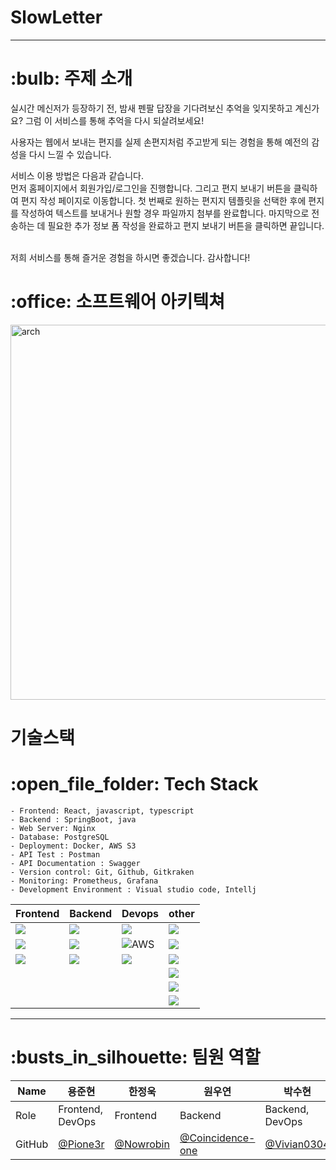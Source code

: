 # SlowLetter
<hr/>
<h1>:bulb: 주제 소개</h1>
<p>실시간 메신저가 등장하기 전, 밤새 펜팔 답장을 기다려보신 추억을 잊지못하고 계신가요?
그럼 이 서비스를 통해 추억을 다시 되살려보세요!

사용자는 웹에서 보내는 편지를 실제 손편지처럼 주고받게 되는 경험을 통해 예전의 감성을 다시 느낄 수 있습니다.

서비스 이용 방법은 다음과 같습니다.
<br>
먼저 홈페이지에서 회원가입/로그인을 진행합니다. 그리고 편지 보내기 버튼을 클릭하여 편지 작성 페이지로 이동합니다. 첫 번째로 원하는 편지지 템플릿을 선택한 후에 편지를 작성하여 텍스트를 보내거나 원할 경우 파일까지 첨부를 완료합니다. 마지막으로 전송하는 데 필요한 추가 정보 폼 작성을 완료하고 편지 보내기 버튼을 클릭하면 끝입니다.
  
<br>
저희 서비스를 통해 즐거운 경험을 하시면 좋겠습니다. 감사합니다!
</p>
<h1>:office: 소프트웨어 아키텍쳐</h1>
<img width="600" alt="arch" src="https://user-images.githubusercontent.com/93856060/192429473-c20ba492-3899-43aa-8e93-2cde2ef5a1fb.png">
<h1>기술스택</h1>
<h1>:open_file_folder: Tech Stack</h1>

```
- Frontend: React, javascript, typescript
- Backend : SpringBoot, java
- Web Server: Nginx
- Database: PostgreSQL
- Deployment: Docker, AWS S3
- API Test : Postman
- API Documentation : Swagger
- Version control: Git, Github, Gitkraken
- Monitoring: Prometheus, Grafana
- Development Environment : Visual studio code, Intellj
```

|Frontend|Backend|Devops|other|
|------|------|------|------|
|<div allign="center"><img src="https://img.shields.io/badge/React-61DAFB?style=for-the-badge&logo=React&logoColor=FFFFFF">|<img src="https://img.shields.io/badge/SpringBoot-6DB33F?style=for-the-badge&logo=SpringBoot&logoColor=FFFFFF">|<img src="https://img.shields.io/badge/Nginx-009639?style=for-the-badge&logo=Nginx&logoColor=FFFFFF">|<img src="https://img.shields.io/badge/Postman-FF6C37?style=for-the-badge&logo=Postman&logoColor=FFFFFF">|
|<img src="https://img.shields.io/badge/Javascript-F7DF1E?style=for-the-badge&logo=Javascript&logoColor=FFFFFF">|<img src="https://img.shields.io/badge/Java-007396?style=for-the-badge&logo=OpenJDK&logoColor=white">|<img alt="AWS" src="https://img.shields.io/badge/Amazon AWS-f89400?style=for-the-badge&logo=Amazon AWS&logoColor=000000">|<img src="https://img.shields.io/badge/GIT-F05032?style=for-the-badge&logo=Git&logoColor=FFFFFF">||
|<img src="https://img.shields.io/badge/Typescript-3178C6?style=for-the-badge&logo=Typescript&logoColor=FFFFFF">|<img src="https://img.shields.io/badge/PostgreSQL-4169E1?style=for-the-badge&logo=PostgreSQL&logoColor=FFFFFF">|<img src="https://img.shields.io/badge/Docker-2496ED?style=for-the-badge&logo=Docker&logoColor=FFFFFF">|<img src="https://img.shields.io/badge/GITHUB-black?style=for-the-badge&logo=GITHUB&logoColor=FFFFFF">|
||||<img src="https://img.shields.io/badge/VSCODE-007ACC?style=for-the-badge&logo=VISUALSTUDIOCODE&logoColor=FFFFFF">|
||||<img src="https://img.shields.io/badge/SLACK-4A154B?style=for-the-badge&logo=SLACK&logoColor=FFFFFF">|
||||<img src="https://img.shields.io/badge/NOTION-000000?style=for-the-badge&logo=NOTION&logoColor=FFFFFF"></div>|

<hr/>
<h1>:busts_in_silhouette: 팀원 역할</h1>

|Name|용준현|한정욱|원우연|박수현|김현진|
|---|---|---|---|---|---|
|Role|Frontend, DevOps|Frontend|Backend|Backend, DevOps|Backend|
|GitHub|[@Pione3r](https://github.com/pione3r)|[@Nowrobin](https://github.com/nowrobin)|[@Coincidence-one](https://github.com/coincidence-one)|[@Vivian0304](https://github.com/vivian0304)|[@Hyeonjin9819](https://github.com/hyeonjin9819)|
